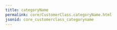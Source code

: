 ```yaml
---
title: categoryName
permalink: core/CustomerClass.categoryName.html
jsonid: core_customerclass_categoryname
---
```

